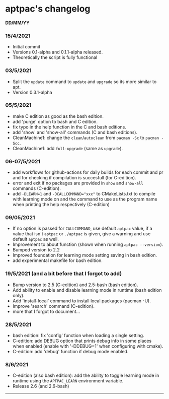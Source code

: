 # aptpac's changelog
**DD/MM/YY**

### 15/4/2021
- Initial commit
- Versions 0.1-alpha and 0.1.1-alpha released.
- Theoretically the script is fully functional
### 03/5/2021
- Split the `update` command to `update` and `upgrade` so its more similar to apt.
- Version 0.3.1-alpha
### 05/5/2021
- make C edition as good as the bash edition.
- add 'purge' option to bash and C edition.
- fix typo in the help function in the C and bash editions.
- add 'show' and 'show-all' commands (C and bash editions).
- CleanMachine1: change the `clean`/`autoclean` from `pacman -Sc` to `pacman -Scc`.
- CleanMachine1: add `full-upgrade` (same as `upgrade`).
### 06-07/5/2021
- add workflows for github-actions for daily builds for each commit and pr and for checking if compilation is succesfull (for C-edition).
- error and exit if no packages are provided in `show` and `show-all` commands (C-edition).
- add `-DLEARN=1` and `-DCALLCOMMAND="xxx"` to CMakeLists.txt to compile with learning mode on and the command to use as the program name when printing the help respectively (C-edition)
### 09/05/2021
- If no option is passed for `CALLCOMMAND`, use default `aptpac` value, if a value that isn't `aptpac` or `./aptpac` is given, give a warning and use default `aptpac` as well.
- Improvement to about function (shown when running `aptpac --version`).
- Bumped version to 2.2
- Improved foundation for learning mode setting saving in bash edition.
- add experimental makefile for bash edition.
### 19/5/2021 (and a bit before that I forgot to add)
- Bump version to 2.5 (C-edition) and 2.5-bash (bash edition).
- Add ability to enable and disable learning mode in runtime (bash edition only).
- Add 'install-local' command to install local packages (pacman -U).
- Improve 'search' command (C-edition).
- more that I forgot to document...
### 28/5/2021
- bash edition: fix 'config' function when loading a single setting.
- C-edition: add DEBUG option that prints debug info in some places when enabled (enable with '-DDEBUG=1' when configuring with cmake).
- C-edition: add 'debug' function if debug mode enabled.
### 8/6/2021
- C-edition (also bash edition): add the ability to toggle learning mode in runtime using the `APTPAC_LEARN` environment variable.
- Release 2.6 (and 2.6-bash)
<hr>
